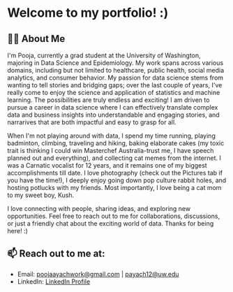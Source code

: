 # Welcome to my portfolio! :)

## 👨‍💻 About Me
I'm Pooja, currently a grad student at the University of Washington, majoring in Data Science and Epidemiology. My work spans across various domains, including but not limited to healthcare, public health, social media analytics, and consumer behavior. My passion for data science stems from wanting to tell stories and bridging gaps; over the last couple of years, I've really come to enjoy the science and application of statistics and machine learning. The possibilities are truly endless and exciting! I am driven to pursue a career in data science where I can effectively translate complex data and business insights into understandable and engaging stories, and narrarives that are both impactful and easy to grasp for all.

When I'm not playing around with data, I spend my time running, playing badminton, climbing, traveling and hiking, baking elaborate cakes (my toxic trait is thinking I could win Masterchef Australia-trust me, I have speech planned out and everything), and collecting cat memes from the internet. I was a Carnatic vocalist for 12 years, and it remains one of my biggest accomplishments till date. I love photography (check out the Pictures tab if you have the time!), I deeply enjoy going down pop culture rabbit holes, and hosting potlucks with my friends. Most importantly, I love being a cat mom to my sweet boy, Kush.

I love connecting with people, sharing ideas, and exploring new opportunities. Feel free to reach out to me for collaborations, discussions, or just a friendly chat about the exciting world of data. Thanks for being here! :)



## 📫 Reach out to me at:
- Email: poojaayachwork@gmail.com | payach12@uw.edu
- LinkedIn: [LinkedIn Profile](https://www.linkedin.com/in/pooja-ayachit/)



